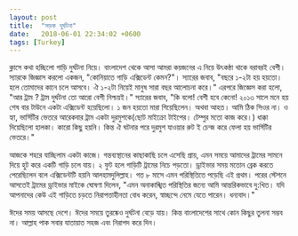 ```yaml
---
layout: post
title:  "সড়ক দুর্ঘটনা"
date:   2018-06-01 22:34:02 +0600
tags: [Turkey]
---
```

ক্লাসে কথা হচ্ছিলো গাড়ি দুর্ঘটনা নিয়ে। বাংলাদেশ থেকে আসা আমরা কয়জনের এ নিয়ে উৎকন্ঠা থাকে বরাবরই বেশী। স্যারকে জিজ্ঞাস করলো একজন, "কোনিয়াতে গাড়ি এক্সিডেন্ট কেমন?"। স্যারের জবাব, "বছরে ১-২টা হয় হয়তো। হলে তোমাদের কানে চলে আসবে। ঐ ১-২টা নিয়েই মানুষ সারা বছর আলোচনা করে।"
এরপরে জিজ্ঞেস করা হলো, "আর ট্রাম ? ট্রাম দুর্ঘটনা তো আরো বেশী নিশ্চয়ই।" স্যারের জবাব, "কি বলো! বেশী হবে কেনো! ২০১৩ সালে মনে হয় শেষ বার টাউনে একটা এক্সিডেন্ট হয়েছিলো। ১ জন হয়তো মারা গিয়েছিলেন। অথবা আহত। আমি ঠিক সিওর না। ও হ্যা, ভার্সিটির ভেতরে আরেকবার ট্রাম একটা দুরমুশকে(ছোট মাইক্রো টাইপের। টেম্পুর মতো কাজ করে।) ধাক্কা দিয়েছিলো হালকা। কারো কিছু হয়নি। কিন্ত ঐ ঘটনার পরে দুরমুশ যাওয়ার রুট ই চেন্জ করে ফেলা হয় ভার্সিটির ভেতরে।"

আজকে শহরে যাচ্ছিলাম একটা কাজে। গন্তব্যস্থানের কাছাকাছি চলে এসেছি প্রায়, এমন সময়ে আমাদের ট্রামের সামনে দিয়ে হুট করে একটি গাড়ি চলে যায়। ২ ফুট হলে গাড়িটি ট্রামের নিচে পড়তো। ড্রাইভার সময় মতোন ব্রেক করতে পেরেছিলেন বলে এক্সিডেন্টটি হয়নি আলহামদুলিল্লাহ। গত ৮ মাসে এমন পরিস্থিতিতে পড়েছি এই প্রথম। পরের স্টেশনে আসতেই ট্রামের ড্রাইভার মাইকে ঘোষণা দিলেন, "এমন অনাকাঙ্খিত পরিস্থিতির জন্যে আমি আন্তরিকভাবে দু:খিত। যদি আপনাদের কেউ এই গাড়িতে চড়তে নিরাপত্তাহীনতা বোধ করেন, স্বাচ্ছন্দে নেমে যেতে পারেন। ধন্যবাদ।"

ঈদের সময় আসছে দেশে। ঈদের সময়ে তুরষ্কেও দুর্ঘটনা বেড়ে যায়। কিন্ত বাংলাদেশের সাথে কোন কিছুর তুলনা সম্ভব না। আল্লাহ পাক সবার যাতায়াত সহজ এবং নিরাপদ করে দিন।